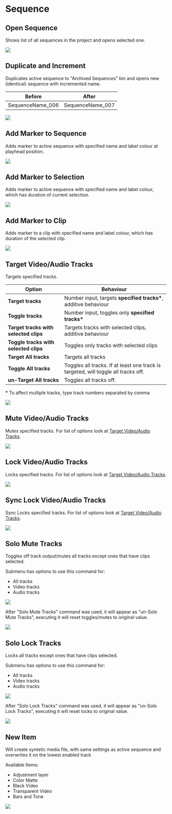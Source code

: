 # Sequence

## Open Sequence

Shows list of all sequences in the project and opens selected one.

![](../../../.gitbook/assets/seq\_01\_open\_seq.gif)

## Duplicate and Increment

Duplicates active sequence to "Archived Sequences" bin and opens new (identical) sequence with incremented name.

| Before            | After             |
| ----------------- | ----------------- |
| SequenceName\_006 | SequenceName\_007 |

![](../../../.gitbook/assets/seq\_02\_duplicate\_increment.gif)

## Add Marker to Sequence

Adds marker to active sequence with specified name and label colour at playhead position.

![](../../../.gitbook/assets/seq\_03\_add\_marker.jpg)

## Add Marker to Selection

Adds marker to active sequence with specified name and label colour, which has duration of current selection.

![](../../../.gitbook/assets/seq\_04\_add\_marker\_selection.gif)

## Add Marker to Clip

Adds marker to a clip with specified name and label colour, which has duration of the selected clip.

![](../../../.gitbook/assets/seq\_10\_add\_marker\_clip.gif)

## Target Video/Audio Tracks

Targets specified tracks.

| **Option**                            | Behaviour                                                                          |
| ------------------------------------- | ---------------------------------------------------------------------------------- |
| **Target tracks**                     | Number input, targets **specified tracks\***, additive behaviour                   |
| **Toggle tracks**                     | Number input, toggles only **specified tracks\***                                  |
| **Target tracks with selected clips** | Targets tracks with selected clips, additive behaviour                             |
| **Toggle tracks with selected clips** | Toggles only tracks with selected clips                                            |
| **Target All tracks**                 | Targets all tracks                                                                 |
| **Toggle All tracks**                 | Toggles all tracks. If at least one track is targeted, will toggle all tracks off. |
| **un-Target All tracks**              | Toggles all tracks off.                                                            |

**\*** To affect multiple tracks, type track numbers separated by comma

![](../../../.gitbook/assets/seq\_11\_targetTracks.gif)

## Mute Video/Audio Tracks

Mutes specified tracks. For list of options look at [Target Video/Audio Tracks](sequence.md#target-video-audio-tracks).

![](../../../.gitbook/assets/seq\_12\_muteTracks.gif)

## Lock Video/Audio Tracks

Locks specified tracks. For list of options look at [Target Video/Audio Tracks](sequence.md#target-video-audio-tracks).

![](../../../.gitbook/assets/seq\_13\_lockTracks.gif)

## Sync Lock Video/Audio Tracks

Sync Locks specified tracks. For list of options look at [Target Video/Audio Tracks](sequence.md#target-video-audio-tracks).

![](../../../.gitbook/assets/seq\_14\_syncLockTracks.gif)

## Solo Mute Tracks

Toggles off track output/mutes all tracks except ones that have clips selected.

Submenu has options to use this command for:

* All tracks
* Video tracks
* Audio tracks

![](../../../.gitbook/assets/seq\_05\_solo\_tracks.gif)

After "Solo Mute Tracks" command was used, it will appear as "un-Solo Mute Tracks", executing it will reset toggles/mutes to original value.

![](../../../.gitbook/assets/seq\_06\_unsolo\_tracks.gif)

## Solo Lock Tracks

Locks all tracks except ones that have clips selected.

Submenu has options to use this command for:

* All tracks
* Video tracks
* Audio tracks

![](../../../.gitbook/assets/seq\_07\_solo\_lock\_tracks.gif)

After "Solo Lock Tracks" command was used, it will appear as "un-Solo Lock Tracks", executing it will reset locks to original value.

![](../../../.gitbook/assets/seq\_08\_unsolo\_lock\_tracks.gif)

## New Item

Will create syntetic media file, with same settings as active sequence and overwrites it on the lowest enabled track

Available Items:

* Adjustment layer
* Color Matte
* Black Video
* Transparent Video
* Bars and Tone

![](../../../.gitbook/assets/seq\_09\_new\_item.gif)
